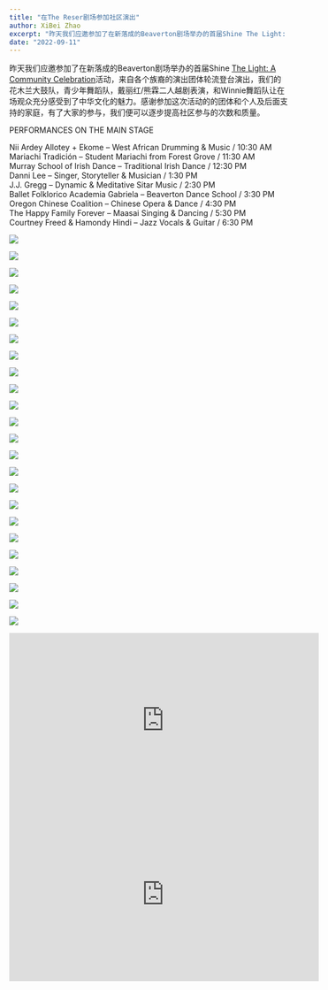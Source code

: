 ```yaml
---
title: "在The Reser剧场参加社区演出"
author: XiBei Zhao
excerpt: "昨天我们应邀参加了在新落成的Beaverton剧场举办的首届Shine The Light: A Community Celebration活动，来自各个族裔的演出团体轮流登台演出，我们的花木兰大鼓队，青少年舞蹈队，戴丽红/熊霖二人越剧表演，和Winnie舞蹈队让在场观众充分感受到了中华文化的魅力。感谢参加这次活动的的团体和个人及后面支持的家庭，有了大家的参与，我们便可以逐步提高社区参与的次数和质量。"
date: "2022-09-11"
---
```


昨天我们应邀参加了在新落成的Beaverton剧场举办的首届Shine [The Light: A Community Celebration](https://thereser.org/event/shine-the-light-a-community-celebration-2/)活动，来自各个族裔的演出团体轮流登台演出，我们的花木兰大鼓队，青少年舞蹈队，戴丽红/熊霖二人越剧表演，和Winnie舞蹈队让在场观众充分感受到了中华文化的魅力。感谢参加这次活动的的团体和个人及后面支持的家庭，有了大家的参与，我们便可以逐步提高社区参与的次数和质量。

PERFORMANCES ON THE MAIN STAGE

Nii Ardey Allotey + Ekome – West African Drumming & Music / 10:30 AM  
Mariachi Tradición – Student Mariachi from Forest Grove / 11:30 AM  
Murray School of Irish Dance – Traditional Irish Dance / 12:30 PM  
Danni Lee – Singer, Storyteller & Musician / 1:30 PM  
J.J. Gregg – Dynamic & Meditative Sitar Music / 2:30 PM  
Ballet Folklorico Academia Gabriela – Beaverton Dance School / 3:30 PM  
Oregon Chinese Coalition – Chinese Opera & Dance / 4:30 PM  
The Happy Family Forever – Maasai Singing & Dancing / 5:30 PM  
Courtney Freed & Hamondy Hindi – Jazz Vocals & Guitar / 6:30 PM  

![](https://res.cloudinary.com/dhngj18do/image/upload/f_auto,q_auto/v1/images/Performing_at_Patricia_Reser_Center_for_the_Arts_2022091101)

![](https://res.cloudinary.com/dhngj18do/image/upload/f_auto,q_auto/v1/images/Performing_at_Patricia_Reser_Center_for_the_Arts_2022091102)

![](https://res.cloudinary.com/dhngj18do/image/upload/f_auto,q_auto/v1/images/Performing_at_Patricia_Reser_Center_for_the_Arts_2022091105)

![](https://res.cloudinary.com/dhngj18do/image/upload/f_auto,q_auto/v1/images/Performing_at_Patricia_Reser_Center_for_the_Arts_2022091111)

![](https://res.cloudinary.com/dhngj18do/image/upload/f_auto,q_auto/v1/images/Performing_at_Patricia_Reser_Center_for_the_Arts_2022091106)

![](https://res.cloudinary.com/dhngj18do/image/upload/f_auto,q_auto/v1/images/Performing_at_Patricia_Reser_Center_for_the_Arts_2022091107)

![](https://res.cloudinary.com/dhngj18do/image/upload/f_auto,q_auto/v1/images/Performing_at_Patricia_Reser_Center_for_the_Arts_2022091108)

![](https://res.cloudinary.com/dhngj18do/image/upload/f_auto,q_auto/v1/images/Performing_at_Patricia_Reser_Center_for_the_Arts_2022091109)

![](https://res.cloudinary.com/dhngj18do/image/upload/f_auto,q_auto/v1/images/Performing_at_Patricia_Reser_Center_for_the_Arts_2022091110)

![](https://res.cloudinary.com/dhngj18do/image/upload/f_auto,q_auto/v1/images/Performing_at_Patricia_Reser_Center_for_the_Arts_2022091104)

![](https://res.cloudinary.com/dhngj18do/image/upload/f_auto,q_auto/v1/images/Performing_at_Patricia_Reser_Center_for_the_Arts_2022091112)

![](https://res.cloudinary.com/dhngj18do/image/upload/f_auto,q_auto/v1/images/Performing_at_Patricia_Reser_Center_for_the_Arts_2022091113)

![](https://res.cloudinary.com/dhngj18do/image/upload/f_auto,q_auto/v1/images/Performing_at_Patricia_Reser_Center_for_the_Arts_2022091114)

![](https://res.cloudinary.com/dhngj18do/image/upload/f_auto,q_auto/v1/images/Performing_at_Patricia_Reser_Center_for_the_Arts_2022091103)

![](https://res.cloudinary.com/dhngj18do/image/upload/f_auto,q_auto/v1/images/Performing_at_Patricia_Reser_Center_for_the_Arts_2022091115)

![](https://res.cloudinary.com/dhngj18do/image/upload/f_auto,q_auto/v1/images/Performing_at_Patricia_Reser_Center_for_the_Arts_2022091116)

![](https://res.cloudinary.com/dhngj18do/image/upload/f_auto,q_auto/v1/images/Performing_at_Patricia_Reser_Center_for_the_Arts_2022091117)

![](https://res.cloudinary.com/dhngj18do/image/upload/f_auto,q_auto/v1/images/Performing_at_Patricia_Reser_Center_for_the_Arts_2022091118)

![](https://res.cloudinary.com/dhngj18do/image/upload/f_auto,q_auto/v1/images/Performing_at_Patricia_Reser_Center_for_the_Arts_2022091119)

![](https://res.cloudinary.com/dhngj18do/image/upload/f_auto,q_auto/v1/images/Performing_at_Patricia_Reser_Center_for_the_Arts_2022091120)

![](https://res.cloudinary.com/dhngj18do/image/upload/f_auto,q_auto/v1/images/Performing_at_Patricia_Reser_Center_for_the_Arts_2022091121)

![](https://res.cloudinary.com/dhngj18do/image/upload/f_auto,q_auto/v1/images/Performing_at_Patricia_Reser_Center_for_the_Arts_2022091122)

![](https://res.cloudinary.com/dhngj18do/image/upload/f_auto,q_auto/v1/images/Performing_at_Patricia_Reser_Center_for_the_Arts_2022091123)

![](https://res.cloudinary.com/dhngj18do/image/upload/f_auto,q_auto/v1/images/Performing_at_Patricia_Reser_Center_for_the_Arts_2022091124)

<iframe width="560" height="315" src="https://www.youtube.com/embed/WBV4_cZL_dc" title="YouTube video player" frameborder="0" allow="accelerometer; autoplay; clipboard-write; encrypted-media; gyroscope; picture-in-picture" allowfullscreen></iframe>

<iframe width="560" height="315" src="https://www.youtube.com/embed/QvPY9qw8v6E" title="YouTube video player" frameborder="0" allow="accelerometer; autoplay; clipboard-write; encrypted-media; gyroscope; picture-in-picture" allowfullscreen></iframe>

